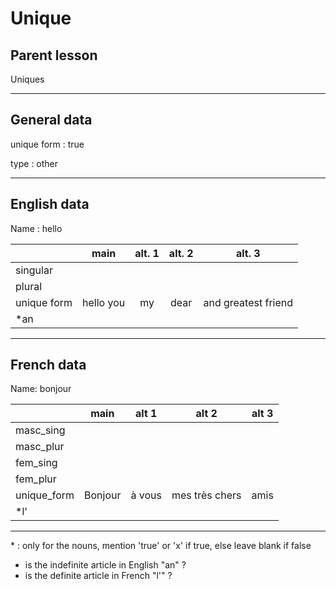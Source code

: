 # Unique

## Parent lesson

<section>

Uniques

</section>

---

## General data

<section>

unique form : true

type : other

</section>

---

## English data

<section>

Name : hello

|             |   main    | alt. 1 | alt. 2 |       alt. 3        |
| :---------- | :-------: | :----: | :----: | :-----------------: |
| singular    |           |        |        |                     |
| plural      |           |        |        |                     |
| unique form | hello you |   my   |  dear  | and greatest friend |
| \*an        |           |        |        |                     |

</section>

---

## French data

<section>

Name: bonjour

|             |  main   | alt 1  |     alt 2      | alt 3 |
| :---------- | :-----: | :----: | :------------: | :---: |
| masc_sing   |         |        |                |       |
| masc_plur   |         |        |                |       |
| fem_sing    |         |        |                |       |
| fem_plur    |         |        |                |       |
| unique_form | Bonjour | à vous | mes très chers | amis  |
| \*l'        |         |        |                |       |

</section>

---

\* : only for the nouns, mention 'true' or 'x' if true, else leave blank if false

- is the indefinite article in English "an" ?
- is the definite article in French "l'" ?

